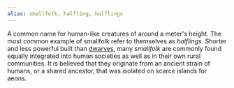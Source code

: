 ```yaml
---
alias: smallfolk, halfling, halflings
---
```

   
A common name for human-like creatures of around a meter's height. The most common example of smallfolk refer to themselves as _halflings_. Shorter and less powerful built than [dwarves](../../Character%20Options/Sapient%20Species/Dwarves.md), many _smallfolk_ are commonly found equally integrated into human societies as well as in their own rural communities. It is believed that they originate from an ancient strain of humans, or a shared ancestor, that was isolated on scarce islands for aeons.